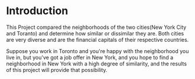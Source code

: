 # Introduction

This Project compared the neighborhoods of the two cities(New York City and Toranto) and determine how similar or dissimilar they are. Both cities are very diverse and are the financial capitals of their respective countries. 

Suppose you work in Toronto and you're happy with the neighborhood you live in, but you've got a job offer in New York, and you hope to find a neighborhood in New York with a high degree of similarity, and the results of this project will provide that possibility.

